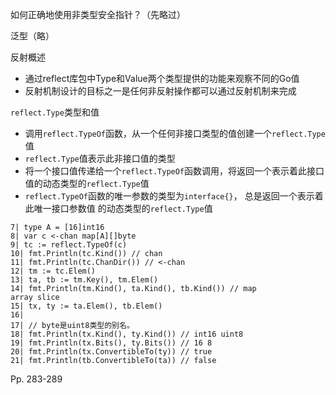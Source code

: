 如何正确地使用非类型安全指针？（先略过）



泛型（略）



反射概述

-   通过reflect库包中Type和Value两个类型提供的功能来观察不同的Go值
-   反射机制设计的目标之一是任何非反射操作都可以通过反射机制来完成



`reflect.Type`类型和值

-   调用`reflect.TypeOf`函数，从一个任何非接口类型的值创建一个`reflect.Type`值
-   `reflect.Type`值表示此非接口值的类型
-   将一个接口值传递给一个`reflect.TypeOf`函数调用，将返回一个表示着此接口值的动态类型的`reflect.Type`值
-   `reflect.TypeOf`函数的唯一参数的类型为`interface{}`， 总是返回一个表示着此唯一接口参数值
    的动态类型的`reflect.Type`值

```
7| type A = [16]int16
8| var c <-chan map[A][]byte
9| tc := reflect.TypeOf(c)
10| fmt.Println(tc.Kind()) // chan
11| fmt.Println(tc.ChanDir()) // <-chan
12| tm := tc.Elem()
13| ta, tb := tm.Key(), tm.Elem()
14| fmt.Println(tm.Kind(), ta.Kind(), tb.Kind()) // map 
array slice
15| tx, ty := ta.Elem(), tb.Elem()
16|
17| // byte是uint8类型的别名。
18| fmt.Println(tx.Kind(), ty.Kind()) // int16 uint8
19| fmt.Println(tx.Bits(), ty.Bits()) // 16 8
20| fmt.Println(tx.ConvertibleTo(ty)) // true
21| fmt.Println(tb.ConvertibleTo(ta)) // false
```



Pp. 283-289